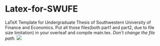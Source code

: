 # Latex-for-SWUFE
LaTeX Template for Undergraduate Thesis of Southwestern University of Finance and Economics.
Put all those files(both part1 and part2, due to file size limitation) in your overleaf and compile main.tex. *Don't change the file path.*
<img src="/Users/lloydlau/Desktop/截屏2024-12-17 22.06.41">
